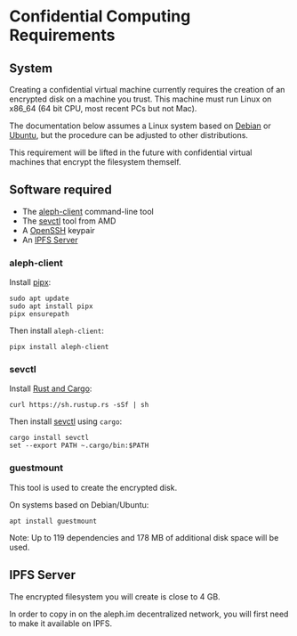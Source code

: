 # Confidential Computing Requirements

## System

Creating a confidential virtual machine currently requires the creation of an encrypted disk on a machine you trust. This machine must run Linux on x86_64 (64 bit CPU, most recent PCs but not Mac).

The documentation below assumes a Linux system based on [Debian](https://www.debian.org/) or [Ubuntu](https://ubuntu.com/), but the procedure can be adjusted to other distributions. 

This requirement will be lifted in the future with confidential virtual machines that encrypt the filesystem themself.

## Software required

 * The [aleph-client](https://github.com/aleph-im/aleph-client/) command-line tool
 * The [sevctl](https://github.com/virtee/sevctl) tool from AMD
 * A [OpenSSH](https://www.openssh.com/) keypair
 * An [IPFS Server](https://github.com/ipfs/kubo)

### aleph-client

Install [pipx](https://github.com/pypa/pipx?tab=readme-ov-file#on-linux):
```shell
sudo apt update
sudo apt install pipx
pipx ensurepath
```

Then install `aleph-client`: 
```shell
pipx install aleph-client
````

### sevctl

Install [Rust and Cargo](https://doc.rust-lang.org/cargo/getting-started/installation.html):
```shell
curl https://sh.rustup.rs -sSf | sh
```
 
Then install [sevctl](https://github.com/virtee/sevctl) using `cargo`:
```shell
cargo install sevctl
set --export PATH ~.cargo/bin:$PATH
```

### guestmount

This tool is used to create the encrypted disk.

On systems based on Debian/Ubuntu:

```shell
apt install guestmount
```

Note: Up to 119 dependencies and 178 MB of additional disk space will be used.

## IPFS Server

The encrypted filesystem you will create is close to 4 GB.

In order to copy in on the aleph.im decentralized network, you will first
need to make it available on IPFS.
